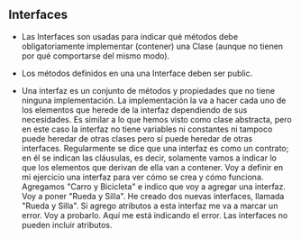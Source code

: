 
## Interfaces
- Las Interfaces son usadas para indicar qué métodos debe obligatoriamente implementar (contener) una Clase (aunque no tienen por qué comportarse del mismo modo).

- Los métodos definidos en una una Interface deben ser public.

- Una interfaz es un conjunto de métodos y propiedades que no tiene ninguna implementación. La implementación la va a hacer cada uno de los elementos que herede de la interfaz dependiendo de sus necesidades. Es similar a lo que hemos visto como clase abstracta, pero en este caso la interfaz no tiene variables ni constantes ni tampoco puede heredar de otras clases pero sí puede heredar de otras interfaces. Regularmente se dice que una interfaz es como un contrato; en él se indican las cláusulas, es decir, solamente vamos a indicar lo que los elementos que derivan de ella van a contener. Voy a definir en mi ejercicio una interfaz para ver cómo se crea y cómo funciona. Agregamos "Carro y Bicicleta" e indico que voy a agregar una interfaz. Voy a poner "Rueda y Silla". He creado dos nuevas interfaces, llamada "Rueda y Silla". Si agrego atributos a esta interfaz me va a marcar un error. Voy a probarlo. Aquí me está indicando el error. Las interfaces no pueden incluir atributos.